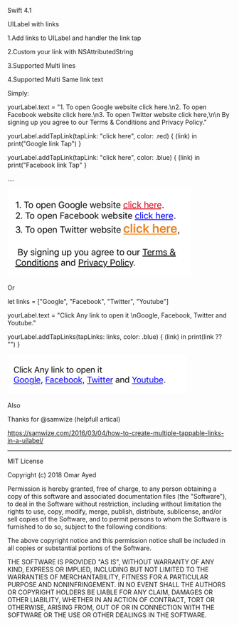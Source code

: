 Swift 4.1

UILabel with links 

1.Add links to UILabel and handler the link tap

2.Custom your link with NSAttributedString 

3.Supported Multi lines

4.Supported Multi Same link text

Simply: 

 yourLabel.text = "1. To open Google website click here.\n2. To open Facebook website click here.\n3. To open Twitter website click here,\n\n By signing up you agree to our Terms & Conditions and Privacy Policy."

 yourLabel.addTapLink(tapLink: "click here", color: .red) { (link) in
           print("Google link Tap")
   }
        
 yourLabel.addTapLink(tapLink: "click here", color: .blue) { (link) in
           print("Facebook link Tap"
  }

....

![alt text](https://github.com/omrapp/label-with-links/blob/master/1.png)



Or

let links = ["Google", "Facebook", "Twitter", "Youtube"]

yourLabel.text = "Click Any link to open it \nGoogle, Facebook, Twitter and Youtube."

  yourLabel.addTapLinks(tapLinks: links, color: .blue) { (link) in
          print(link ?? "")
   }
 

![alt text](https://github.com/omrapp/label-with-links/blob/master/2.png)


Also 

Thanks for @samwize (helpfull artical) 

https://samwize.com/2016/03/04/how-to-create-multiple-tappable-links-in-a-uilabel/

____________________________________________________________________________


MIT License

Copyright (c) 2018 Omar Ayed

Permission is hereby granted, free of charge, to any person obtaining a copy
of this software and associated documentation files (the "Software"), to deal
in the Software without restriction, including without limitation the rights
to use, copy, modify, merge, publish, distribute, sublicense, and/or sell
copies of the Software, and to permit persons to whom the Software is
furnished to do so, subject to the following conditions:

The above copyright notice and this permission notice shall be included in all
copies or substantial portions of the Software.

THE SOFTWARE IS PROVIDED "AS IS", WITHOUT WARRANTY OF ANY KIND, EXPRESS OR
IMPLIED, INCLUDING BUT NOT LIMITED TO THE WARRANTIES OF MERCHANTABILITY,
FITNESS FOR A PARTICULAR PURPOSE AND NONINFRINGEMENT. IN NO EVENT SHALL THE
AUTHORS OR COPYRIGHT HOLDERS BE LIABLE FOR ANY CLAIM, DAMAGES OR OTHER
LIABILITY, WHETHER IN AN ACTION OF CONTRACT, TORT OR OTHERWISE, ARISING FROM,
OUT OF OR IN CONNECTION WITH THE SOFTWARE OR THE USE OR OTHER DEALINGS IN THE
SOFTWARE.

